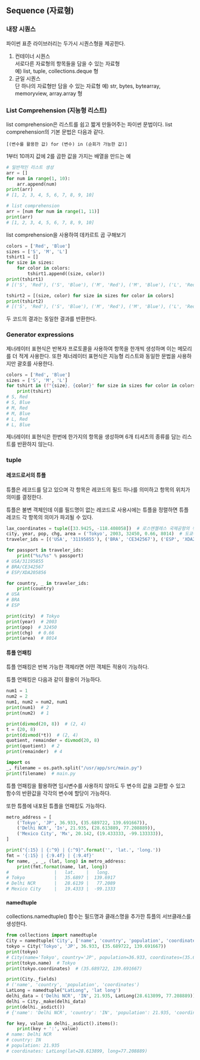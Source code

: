 ## Sequence (자료형)

### 내장 시퀀스

파이썬 표준 라이브러리는 두가시 시퀀스형을 제공한다.

1. 컨테이너 시퀀스  
    서로다른 자료형의 항목들을 담을 수 있는 자료형  
    예) list, tuple, collections.deque 형
2. 균일 시퀀스  
   단 하나의 자료형만 담을 수 있는 자료형
   예) str, bytes, bytearray, memoryview, array.array 형

### List Comprehension (지능형 리스트)

list comprehension은 리스트를 쉽고 짧게 만들어주는 파이썬 문법이다.
list comprehension의 기본 문법은 다음과 같다.
```
[(변수를 활용한 값) for (변수) in (순회가 가능한 값)]
```
1부터 10까지 값에 2를 곱한 값을 가지는 배열을 만드는 예
```python
# 일반적인 리스트 생성
arr = []
for num in range(1, 10):
    arr.append(num)
print(arr)
# [1, 2, 3, 4, 5, 6, 7, 8, 9, 10]

# list comprehension
arr = [num for num in range(1, 11)]
print(arr)
# [1, 2, 3, 4, 5, 6, 7, 8, 9, 10]
```

list comprehension을 사용하여 데카르트 곱 구해보기
```python
colors = ['Red', 'Blue']
sizes = ['S', 'M', 'L']
tshirt1 = []
for size in sizes:
    for color in colors:
        tshirt1.append((size, color))
print(tshirt1)
# [('S', 'Red'), ('S', 'Blue'), ('M', 'Red'), ('M', 'Blue'), ('L', 'Red'), ('L', 'Blue')]

tshirt2 = [(size, color) for size in sizes for color in colors]
print(tshirt2)
# [('S', 'Red'), ('S', 'Blue'), ('M', 'Red'), ('M', 'Blue'), ('L', 'Red'), ('L', 'Blue')]
```
두 코드의 결과는 동일한 결과를 반환한다.

### Generator expressions

제너레이터 표현식은 반복자 프로토콜을 사용하여 항목을 한개씩 생성하며 이는 메모리를 더 적게 사용한다.
또한 제너레이터 표현식은 지능형 리스트와 동일한 문법을 사용하지만 괄호를 사용한다.

```python
colors = ['Red', 'Blue']
sizes = ['S', 'M', 'L']
for tshirt in (f"{size}, {color}" for size in sizes for color in colors):
    print(tshirt)
# S, Red
# S, Blue
# M, Red
# M, Blue
# L, Red
# L, Blue
```
제너레이터 표현식은 한번에 한가지의 항목을 생성하며 6개 티셔츠의 종류를 담는 리스트를 반환하지 않는다.

### tuple

#### 레코드로서의 튜플

튜플은 레코드를 담고 있으며 각 항목은 레코드의 필드 하나를 의미하고 항목의 위치가 의미를 결정한다.

튜플은 불변 객체인데 이를 필드명이 없는 레코드로 사용시에는 튜플을 정렬하면 튜플 레코드 각 항목의 의미가 파괴될 수 있다.

```python
lax_coordinates = tuple([33.9425, -118.408058])  # 로스엔젤레스 국제공항의 위도, 경도
city, year, pop, chg, area = ('Tokyo', 2003, 32450, 0.66, 8014)  # 도쿄에 대한 데이터 (지명, 년도, 백만 단위 인구수, 인구 변화율, 제곱킬로미터 단위 면적)
traveler_ids = [('USA', '31195855'), ('BRA', 'CE342567'), ('ESP', 'XDA205856')]  # 국가코드, 여권번호

for passport in traveler_ids:
    print("%s/%s" % passport)
# USA/31195855
# BRA/CE342567
# ESP/XDA205856

for country, _ in traveler_ids:
    print(country)
# USA
# BRA
# ESP

print(city)  # Tokyo
print(year)  # 2003
print(pop)  # 32450
print(chg)  # 0.66
print(area)  # 8014
```

#### 튜플 언패킹
튜플 언패킹은 반복 가능한 객체라면 어떤 객체든 적용이 가능하다.

튜플 언패킹은 다음과 같이 활용이 가능하다.

```python
num1 = 1
num2 = 2
num1, num2 = num2, num1
print(num1)  # 2
print(num2)  # 1

print(divmod(20, 8))  # (2, 4)
t = (20, 8)
print(divmod(*t))  # (2, 4)
quotient, remainder = divmod(20, 8)
print(quotient)  # 2
print(remainder)  # 4

import os
_, filename = os.path.split("/usr/app/src/main.py")
print(filename)  # main.py
```
튜플 언패킹을 활용하면 임시변수를 사용하지 않아도 두 변수의 값을 교환할 수 있고  
함수의 반환값을 각각의 변수에 할당이 가능하다.

또한 튜플에 내포된 튜플을 언패킹도 가능하다.

```python
metro_address = [
    ('Tokyo', 'JP', 36.933, (35.689722, 139.691667)),
    ('Delhi NCR', 'In', 21.935, (28.613889, 77.208889)),
    ('Mexico City', 'Mx', 20.142, (19.433333, -99.133333)),
]

print("{:15} | {:^9} | {:^9}".format('', 'lat.', 'long.'))
fmt = '{:15} | {:9.4f} | {:9.4f}'
for name, _, _, (lat, long) in metro_address:
    print(fmt.format(name, lat, long))
#                 |   lat.    |   long.  
# Tokyo           |   35.6897 |  139.6917
# Delhi NCR       |   28.6139 |   77.2089
# Mexico City     |   19.4333 |  -99.1333
```

#### namedtuple
collections.namedtuple() 함수는 필드명과 클래스명을 추가한 튜플의 서브클래스를 생성한다.

```python
from collections import namedtuple
City = namedtuple('City', ['name', 'country', 'population', 'coordinates'])
tokyo = City('Tokyo', 'JP', 36.933, (35.689722, 139.691667))
print(tokyo)
# City(name='Tokyo', country='JP', population=36.933, coordinates=(35.689722, 139.691667))
print(tokyo.name)  # Tokyo
print(tokyo.coordinates)  # (35.689722, 139.691667)

print(City._fields)
# ('name', 'country', 'population', 'coordinates')
LatLong = namedtuple("LatLong", 'lat long')
delhi_data = ('Delhi NCR', 'IN', 21.935, LatLong(28.613899, 77.208889))
delhi = City._make(delhi_data)
print(delhi._asdict())
# {'name': 'Delhi NCR', 'country': 'IN', 'population': 21.935, 'coordinates': LatLong(lat=28.613899, long=77.208889)}

for key, value in delhi._asdict().items():
    print(key + ':', value)
# name: Delhi NCR
# country: IN
# population: 21.935
# coordinates: LatLong(lat=28.613899, long=77.208889)
```
